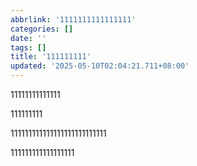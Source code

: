 ```yaml
---
abbrlink: '1111111111111111'
categories: []
date: ''
tags: []
title: '111111111'
updated: '2025-05-10T02:04:21.711+08:00'
---
```

11111111111111

111111111

111111111111111111111111111

111111111111111111

